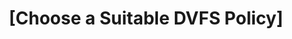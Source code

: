 ---
layout: tactic

title:  "[Choose a Suitable DVFS Policy]"
tags: scaling performance
t-sort: "Awesome Tactic"
t-type: "Architectural Tactic"
categories: resource-allocation
t-description: "Selects and configures a Dynamic Voltage and Frequency Scaling (DVFS) policy tailored to the computational demands of different software modules. This involves using OS-level CPU governors—such as the conservative governor for gradual frequency scaling or assigning high-frequency cores only to heavy-load modules—to reduce unnecessary energy usage while preserving performance for dSemanding tasks"
t-participant: "Scientific software developers"
t-artifact: "OS kernel parameters (e.g., CPU governor settings), task schedulers, vCPU resource configuration"
t-context: "Scientific software with modular workflows (e.g., HADDOCK) running in controlled computing environments (e.g., cloud or HPC clusters), where tasks have heterogeneous resource demands and frequency scaling policies can be adjusted per workload"
t-feature: "CPU frequency control, Energy management"
t-intent: "To improve energy efficiency by aligning CPU frequency behavior with the actual resource demands of software modules, avoiding over-provisioning and reducing unnecessary energy spikes"
t-targetQA: "Energy efficiency"
t-relatedQA: "Performance efficiency"
t-measuredimpact: "Energy consumption; Execution time; CPU and memory utilization"
t-source: "Stoico, Vincenzo and Voronovs, Dmitrijs and Malavolta, Ivano and Lago, Patricia, How Does Parallelism Impact the Energy Efficiency and Performance of High-Performance Scientific Software? The Case of Haddock (February 13, 2025)."
t-source-doi: "http://dx.doi.org/10.2139/ssrn.5137167"
---